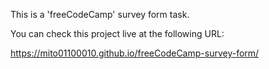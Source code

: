 This is a 'freeCodeCamp' survey form task.

You can check this project live at the following URL:

https://mito01100010.github.io/freeCodeCamp-survey-form/